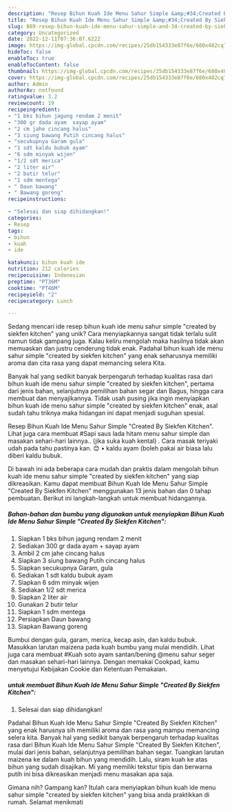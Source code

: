 ```yaml
---
description: "Resep Bihun Kuah Ide Menu Sahur Simple &amp;#34;Created By Siekfen Kitchen&amp;#34; yang Lezat Sekali"
title: "Resep Bihun Kuah Ide Menu Sahur Simple &amp;#34;Created By Siekfen Kitchen&amp;#34; yang Lezat Sekali"
slug: 889-resep-bihun-kuah-ide-menu-sahur-simple-and-34-created-by-siekfen-kitchen-and-34-yang-lezat-sekali
category: Uncategorized
date: 2022-12-11T07:36:07.622Z
image: https://img-global.cpcdn.com/recipes/25db154333e87f6e/680x482cq70/bihun-kuah-ide-menu-sahur-simple-created-by-siekfen-kitchen-foto-resep-utama.jpg
hideToc: false
enableToc: true
enableTocContent: false
thumbnail: https://img-global.cpcdn.com/recipes/25db154333e87f6e/680x482cq70/bihun-kuah-ide-menu-sahur-simple-created-by-siekfen-kitchen-foto-resep-utama.jpg
cover: https://img-global.cpcdn.com/recipes/25db154333e87f6e/680x482cq70/bihun-kuah-ide-menu-sahur-simple-created-by-siekfen-kitchen-foto-resep-utama.jpg
author: Admin
authorAv: notfound
ratingvalue: 3.2
reviewcount: 19
recipeingredient:
- "1 bks bihun jagung rendam 2 menit"
- "300 gr dada ayam  sayap ayam"
- "2 cm jahe cincang halus"
- "3 siung bawang Putih cincang halus"
- "secukupnya Garam gula"
- "1 sdt kaldu bubuk ayam"
- "6 sdm minyak wijen"
- "1/2 sdt merica"
- "2 liter air"
- "2 butir telur"
- "1 sdm mentega"
- " Daun bawang"
- " Bawang goreng"
recipeinstructions:

- "Selesai dan siap dihidangkan!"
categories:
- Resep
tags:
- bihun
- kuah
- ide

katakunci: bihun kuah ide 
nutrition: 212 calories
recipecuisine: Indonesian
preptime: "PT36M"
cooktime: "PT46M"
recipeyield: "2"
recipecategory: Lunch

---
```





Sedang mencari ide resep bihun kuah ide menu sahur simple &#34;created by siekfen kitchen&#34; yang unik? Cara menyiapkannya sangat tidak terlalu sulit namun tidak gampang juga. Kalau keliru mengolah maka hasilnya tidak akan memuaskan dan justru cenderung tidak enak. Padahal bihun kuah ide menu sahur simple &#34;created by siekfen kitchen&#34; yang enak seharusnya memiliki aroma dan cita rasa yang dapat memancing selera Kita.





Banyak hal yang sedikit banyak berpengaruh terhadap kualitas rasa dari bihun kuah ide menu sahur simple &#34;created by siekfen kitchen&#34;, pertama dari jenis bahan, selanjutnya pemilihan bahan segar dan Bagus, hingga cara membuat dan menyajikannya. Tidak usah pusing jika ingin menyiapkan bihun kuah ide menu sahur simple &#34;created by siekfen kitchen&#34; enak,      asal sudah tahu triknya maka hidangan ini dapat menjadi suguhan spesial.














Resep Bihun Kuah Ide Menu Sahur Simple &#34;Created By Siekfen Kitchen&#34;. Lihat juga cara membuat #Sapi saus lada hitam menu sahur simple dan masakan sehari-hari lainnya.. (jika suka kuah kental) . Cara masak teriyaki udah pada tahu pastinya kan. 😊 • kaldu ayam (boleh pakai air biasa lalu diberi kaldu bubuk.






Di bawah ini ada beberapa cara mudah dan praktis dalam mengolah bihun kuah ide menu sahur simple &#34;created by siekfen kitchen&#34; yang siap dikreasikan. Kamu dapat membuat Bihun Kuah Ide Menu Sahur Simple &#34;Created By Siekfen Kitchen&#34; menggunakan 13 jenis bahan dan 0 tahap pembuatan. Berikut ini langkah-langkah untuk membuat hidangannya.

<!--inarticleads1-->

##### Bahan-bahan dan bumbu yang digunakan untuk menyiapkan Bihun Kuah Ide Menu Sahur Simple &#34;Created By Siekfen Kitchen&#34;:

1. Siapkan 1 bks bihun jagung rendam 2 menit
1. Sediakan 300 gr dada ayam + sayap ayam
1. Ambil 2 cm jahe cincang halus
1. Siapkan 3 siung bawang Putih cincang halus
1. Siapkan secukupnya Garam, gula
1. Sediakan 1 sdt kaldu bubuk ayam
1. Siapkan 6 sdm minyak wijen
1. Sediakan 1/2 sdt merica
1. Siapkan 2 liter air
1. Gunakan 2 butir telur
1. Siapkan 1 sdm mentega
1. Persiapkan  Daun bawang
1. Siapkan  Bawang goreng


Bumbui dengan gula, garam, merica, kecap asin, dan kaldu bubuk. Masukkan larutan maizena pada kuah bumbu yang mulai mendidih. Lihat juga cara membuat #Kuah soto ayam santan/bening @menu sahur seger dan masakan sehari-hari lainnya. Dengan memakai Cookpad, kamu menyetujui Kebijakan Cookie dan Ketentuan Pemakaian. 

<!--inarticleads2-->

#####  untuk membuat Bihun Kuah Ide Menu Sahur Simple &#34;Created By Siekfen Kitchen&#34;:


1. Selesai dan siap dihidangkan!

Padahal Bihun Kuah Ide Menu Sahur Simple &#34;Created By Siekfen Kitchen&#34; yang enak harusnya sih memiliki aroma dan rasa yang mampu memancing selera kita. Banyak hal yang sedikit banyak berpengaruh terhadap kualitas rasa dari Bihun Kuah Ide Menu Sahur Simple &#34;Created By Siekfen Kitchen&#34;, mulai dari jenis bahan, selanjutnya pemilihan bahan segar. Tuangkan larutan maizena ke dalam kuah bihun yang mendidih. Lalu, siram kuah ke atas bihun yang sudah disajikan. Mi yang memiliki tekstur tipis dan berwarna putih ini bisa dikreasikan menjadi menu masakan apa saja. 

Gimana nih? Gampang kan? Itulah cara menyiapkan bihun kuah ide menu sahur simple &#34;created by siekfen kitchen&#34; yang bisa anda praktikkan di rumah. Selamat menikmati
